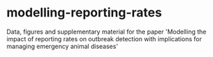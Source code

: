 # modelling-reporting-rates
Data, figures and supplementary material for the paper 'Modelling the impact of reporting rates on outbreak detection with implications for managing emergency animal diseases'
